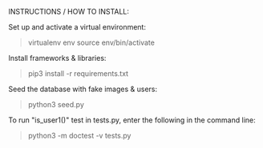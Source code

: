 INSTRUCTIONS / HOW TO INSTALL:

Set up and activate a virtual environment:
>virtualenv env
>source env/bin/activate

Install frameworks & libraries:
>pip3 install -r requirements.txt

Seed the database with fake images & users:
>python3 seed.py

To run "is_user1()" test in tests.py, enter the following in the command line: 
>python3 -m doctest -v tests.py